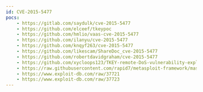 ```yaml
---
id: CVE-2015-5477
pocs:
    - https://gitlab.com/saydulk/cve-2015-5477
    - https://github.com/elceef/tkeypoc
    - https://github.com/hmlio/vaas-cve-2015-5477
    - https://github.com/ilanyu/cve-2015-5477
    - https://github.com/knqyf263/cve-2015-5477
    - https://github.com/likescam/ShareDoc_cve-2015-5477
    - https://github.com/robertdavidgraham/cve-2015-5477
    - https://github.com/xycloops123/TKEY-remote-DoS-vulnerability-exploit
    - https://raw.githubusercontent.com/rapid7/metasploit-framework/master/modules/auxiliary/dos/dns/bind_tkey.rb
    - https://www.exploit-db.com/raw/37721
    - https://www.exploit-db.com/raw/37723
---
```

